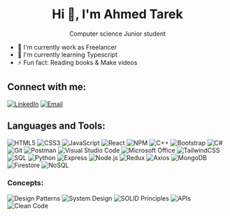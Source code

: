 <h1 align="center">Hi 👋, I'm Ahmed Tarek</h1>

<p align="center">Computer science Junior student</p>

- 🔭 I'm currently work as Freelancer
- 🌱 I'm currently learning Typescript
- ⚡ Fun fact: Reading books & Make videos

## Connect with me:
[![LinkedIn](https://img.shields.io/badge/LinkedIn-blue?style=for-the-badge&logo=linkedin)](https://www.linkedin.com/in/ahmed-tarek-45818a2a5/)
[![Email](https://img.shields.io/badge/Email-D14836?style=for-the-badge&logo=gmail&logoColor=white)](mailto:r7oney@gmail.com)

## Languages and Tools:
![HTML5](https://img.shields.io/badge/html5-%23E34F26.svg?style=for-the-badge&logo=html5&logoColor=white)
![CSS3](https://img.shields.io/badge/css3-%231572B6.svg?style=for-the-badge&logo=css3&logoColor=white)
![JavaScript](https://img.shields.io/badge/javascript-%23323330.svg?style=for-the-badge&logo=javascript&logoColor=%23F7DF1E)
![React](https://img.shields.io/badge/react-%2320232a.svg?style=for-the-badge&logo=react&logoColor=%2361DAFB)
![NPM](https://img.shields.io/badge/npm-%23000000.svg?style=for-the-badge&logo=npm&logoColor=white)
![C++](https://img.shields.io/badge/C++-%2300599C.svg?style=for-the-badge&logo=c%2B%2B&logoColor=white)
![Bootstrap](https://img.shields.io/badge/bootstrap-%23563D7C.svg?style=for-the-badge&logo=bootstrap&logoColor=white)
![C#](https://img.shields.io/badge/c%23-%23239120.svg?style=for-the-badge&logo=c-sharp&logoColor=white)
![Git](https://img.shields.io/badge/git-%23F05033.svg?style=for-the-badge&logo=git&logoColor=white)
![Postman](https://img.shields.io/badge/Postman-FF6C37?style=for-the-badge&logo=postman&logoColor=white)
![Visual Studio Code](https://img.shields.io/badge/VisualStudioCode-0078d7?style=for-the-badge&logo=visualstudiocode&logoColor=white)
![Microsoft Office](https://img.shields.io/badge/Microsoft_Office-D83B01?style=for-the-badge&logo=microsoft-office&logoColor=white)
![TailwindCSS](https://img.shields.io/badge/tailwindcss-%2338B2AC.svg?style=for-the-badge&logo=tailwind-css&logoColor=white)
![SQL](https://img.shields.io/badge/sql-%2300f.svg?style=for-the-badge&logo=amazon-dynamodb&logoColor=white)
![Python](https://img.shields.io/badge/python-%233776AB.svg?style=for-the-badge&logo=python&logoColor=white)
![Express](https://img.shields.io/badge/Express-%23404D59.svg?style=for-the-badge&logo=express&logoColor=white)
![Node.js](https://img.shields.io/badge/node.js-%2345C51B.svg?style=for-the-badge&logo=nodedotjs&logoColor=white)
![Redux](https://img.shields.io/badge/redux-%23593D88.svg?style=for-the-badge&logo=redux&logoColor=white)
![Axios](https://img.shields.io/badge/axios-%23593D88.svg?style=for-the-badge&logo=axios&logoColor=white)
![MongoDB](https://img.shields.io/badge/mongodb-%2347A248.svg?style=for-the-badge&logo=mongodb&logoColor=white)
![Firestore](https://img.shields.io/badge/firestore-%234BAEED.svg?style=for-the-badge&logo=firestore&logoColor=white)
![NoSQL](https://img.shields.io/badge/nosql-%23F7DF1E.svg?style=for-the-badge&logo=nolock&logoColor=white)

### Concepts:
![Design Patterns](https://img.shields.io/badge/Design_Patterns-%23457FCA.svg?style=for-the-badge&logo=appveyor&logoColor=white)
![System Design](https://img.shields.io/badge/System_Design-%2338B2AC.svg?style=for-the-badge&logo=appveyor&logoColor=white)
![SOLID Principles](https://img.shields.io/badge/SOLID_Principles-%23E34F26.svg?style=for-the-badge&logo=appveyor&logoColor=white)
![APIs](https://img.shields.io/badge/APIs-%23000000.svg?style=for-the-badge&logo=appveyor&logoColor=white)
![Clean Code](https://img.shields.io/badge/Clean_Code-%23000000.svg?style=for-the-badge&logo=appveyor&logoColor=white)

